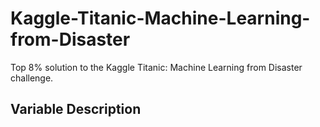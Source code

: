 # Kaggle-Titanic-Machine-Learning-from-Disaster
Top 8% solution to the Kaggle Titanic: Machine Learning from Disaster challenge.

## Variable Description
